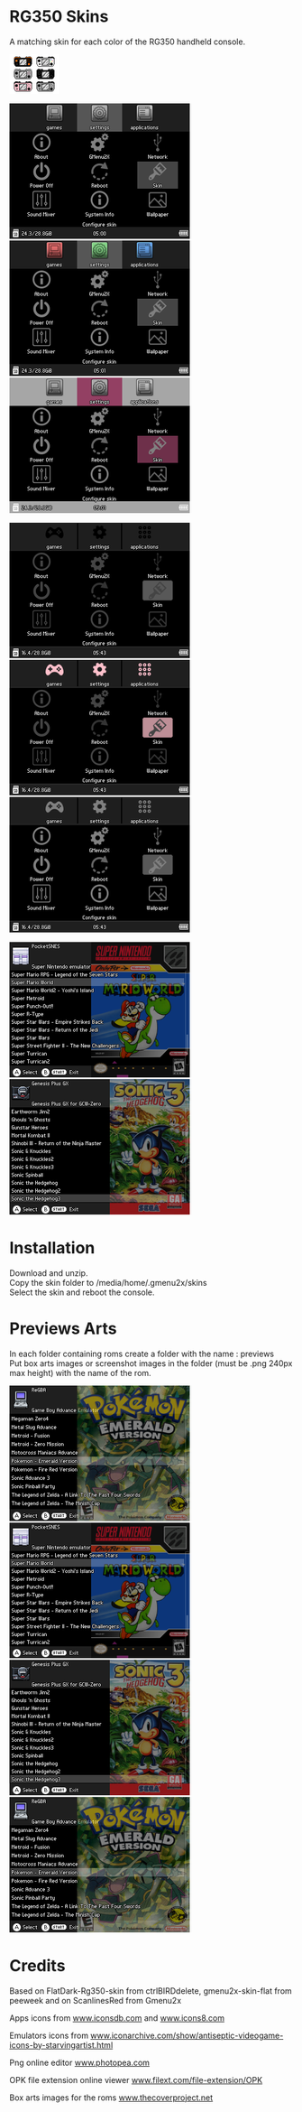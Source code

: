 # RG350 Skins
A matching skin for each color of the RG350 handheld console.

![](RG350.png)

![](Screenshots/screenshot01.png) ![](Screenshots/screenshot02.png)
![](Screenshots/screenshot03.png) 

![](Screenshots/screenshot04.png) ![](Screenshots/screenshot05.png)
![](Screenshots/screenshot06.png)

![](Screenshots/screenshot08.png) ![](Screenshots/screenshot09.png)

# Installation
Download and unzip.\
Copy the skin folder to /media/home/.gmenu2x/skins\
Select the skin and reboot the console.

# Previews Arts
In each folder containing roms create a folder with the name : previews  
Put box arts images or screenshot images in the folder (must be .png 240px max height) with the name of the rom.

![](Screenshots/screenshot10.png) ![](Screenshots/screenshot11.png)
![](Screenshots/screenshot12.png) ![](Screenshots/screenshot13.png)

# Credits 
Based on FlatDark-Rg350-skin from ctrlBIRDdelete, gmenu2x-skin-flat from peeweek and on ScanlinesRed from Gmenu2x

Apps icons from www.iconsdb.com and www.icons8.com

Emulators icons from www.iconarchive.com/show/antiseptic-videogame-icons-by-starvingartist.html

Png online editor www.photopea.com

OPK file extension online viewer www.filext.com/file-extension/OPK

Box arts images for the roms www.thecoverproject.net
